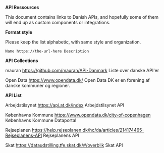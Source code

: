 **API Ressources**

This document contains links to Danish APIs, and hopefully some of them will end up as custom components or integrations.

**Format style**

Please keep the list alphabetic, with same style and organization.

```
Name https://the-url-here Description
```

**API Collections**

mauran https://github.com/mauran/API-Danmark Liste over danske API'er

Open Data https://www.opendata.dk/ Open Data DK er en forening af danske kommuner og regioner.

**API List**

Arbejdstilsynet https://api.at.dk/index Arbejdstilsynet API

Københavns Kommune https://www.opendata.dk/city-of-copenhagen Københavns Kommune Dataportal

Rejseplanen https://help.rejseplanen.dk/hc/da/articles/214174465-Rejseplanens-API Rejseplanens API

Skat https://dataudstilling.tfe.skat.dk/#/overblik Skat API
